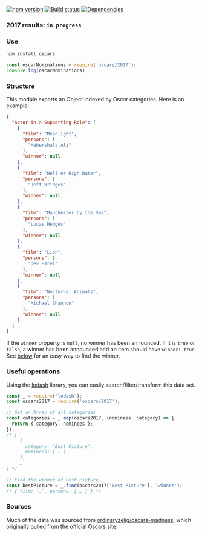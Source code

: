 [![npm version](https://badge.fury.io/js/oscars.svg)](https://badge.fury.io/js/oscars)
[![Build status](https://travis-ci.org/gswalden/oscars.svg?branch=master)](https://travis-ci.org/gswalden/oscars)
[![Dependencies](https://david-dm.org/gswalden/oscars.svg)](https://david-dm.org/gswalden/oscars)

### 2017 results: `in progress`

### Use
```sh
npm install oscars
```
```js
const oscarNominations = require('oscars/2017');
console.log(oscarNominations);
```

### Structure
This module exports an Object indexed by Oscar categories. Here is an example:
```json
{
  "Actor in a Supporting Role": [
    {
      "film": "Moonlight",
      "persons": [
        "Mahershala Ali"
      ],
      "winner": null
    },
    {
      "film": "Hell or High Water",
      "persons": [
        "Jeff Bridges"
      ],
      "winner": null
    },
    {
      "film": "Manchester by the Sea",
      "persons": [
        "Lucas Hedges"
      ],
      "winner": null
    },
    {
      "film": "Lion",
      "persons": [
        "Dev Patel"
      ],
      "winner": null
    },
    {
      "film": "Nocturnal Animals",
      "persons": [
        "Michael Shannon"
      ],
      "winner": null
    }
  ]
}
```

If the `winner` property is `null`, no winner has been announced. If it is `true` or `false`, a winner has been announced and an item should have `winner: true`. See [below](#useful-operations) for an easy way to find the winner.

### Useful operations
Using the [lodash](//lodash.com) library, you can easily search/filter/transform this data set.

```js
const _ = require('lodash');
const oscars2017 = require('oscars/2017');

// Get an Array of all categories
const categories = _.map(oscars2017, (nominees, category) => {
  return { category, nominees };
});
/* [
     {
       category: 'Best Picture',
       nominees: [ … ]
     },
     …
] */

// Find the winner of Best Picture
const bestPicture = _.find(oscars2017['Best Picture'], 'winner');
/* { film: '…', persons: [ … ] } */
```

### Sources
Much of the data was sourced from [ordinaryzelig/oscars-madness](https://github.com/ordinaryzelig/oscars-madness), which originally pulled from the official [Oscars](http://oscar.go.com/) site.
